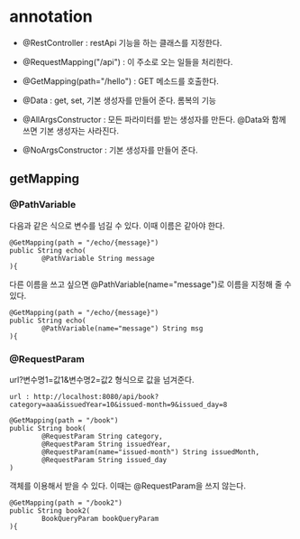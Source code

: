 # annotation

-   @RestController : restApi 기능을 하는 클래스를 지정한다.

-   @RequestMapping("/api") : 이 주소로 오는 일들을 처리한다.

-   @GetMapping(path="/hello") : GET 메소드를 호출한다.
- @Data : get, set, 기본 생성자를 만들어 준다. 롬복의 기능 
- @AllArgsConstructor : 모든 파라미터를 받는 생성자를 만든다. @Data와 함께 쓰면 기본 생성자는 사라진다.
- @NoArgsConstructor : 기본 생성자를 만들어 준다.

## getMapping

### @PathVariable
다음과 같은 식으로 변수를 넘길 수 있다. 이때 이름은 같아야 한다.
```
@GetMapping(path = "/echo/{message}")
public String echo(
        @PathVariable String message
){
```
다른 이름을 쓰고 싶으면 @PathVariable(name="message")로 이름을 지정해 줄 수 있다.
```
@GetMapping(path = "/echo/{message}")
public String echo(
        @PathVariable(name="message") String msg
){
```

### @RequestParam
url?변수명1=값1&변수명2=값2 형식으로 값을 넘겨준다.

```
url : http://localhost:8080/api/book?category=aaa&issuedYear=10&issued-month=9&issued_day=8

@GetMapping(path = "/book")
public String book(
        @RequestParam String category,
        @RequestParam String issuedYear,
        @RequestParam(name="issued-month") String issuedMonth,
        @RequestParam String issued_day
)
```

객체를 이용해서 받을 수 있다. 이때는 @RequestParam을 쓰지 않는다.
```
@GetMapping(path = "/book2")
public String book2(
        BookQueryParam bookQueryParam
){
```
